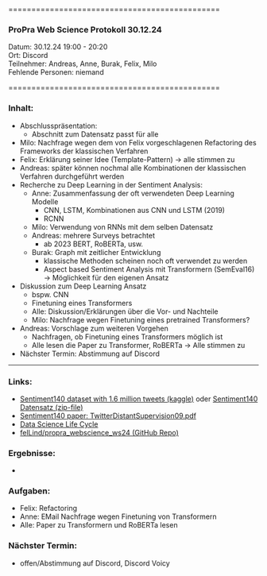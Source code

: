 
==============================================

### ProPra Web Science Protokoll 30.12.24

Datum: 30.12.24 19:00 - 20:20  
Ort: Discord  
Teilnehmer: Andreas, Anne, Burak, Felix, Milo  
Fehlende Personen: niemand

==============================================


### Inhalt:
- Abschlusspräsentation:
	- Abschnitt zum Datensatz passt für alle
- Milo: Nachfrage wegen dem von Felix vorgeschlagenen Refactoring des Frameworks der klassischen Verfahren
- Felix: Erklärung seiner Idee (Template-Pattern) -> alle stimmen zu 
- Andreas: später können nochmal alle Kombinationen der klassischen Verfahren durchgeführt werden
- Recherche zu Deep Learning in der Sentiment Analysis:
	- Anne: Zusammenfassung der oft verwendeten Deep Learning Modelle
		- CNN, LSTM, Kombinationen aus CNN und LSTM (2019)
		- RCNN
	- Milo: Verwendung von RNNs mit dem selben Datensatz 
	- Andreas: mehrere Surveys betrachtet
		- ab 2023 BERT, RoBERTa, usw.
	- Burak: Graph mit zeitlicher Entwicklung
		- klassische Methoden scheinen noch oft verwendet zu werden
		- Aspect based Sentiment Analysis mit Transformern (SemEval16) -> Möglichkeit für den eigenen Ansatz
- Diskussion zum Deep Learning Ansatz
	- bspw. CNN
	- Finetuning eines Transformers
	- Alle: Diskussion/Erklärungen über die Vor- und Nachteile
	- Milo: Nachfrage wegen Finetuning eines pretrained Transformers?
- Andreas: Vorschlage zum weiteren Vorgehen
	- Nachfragen, ob Finetuning eines Transformers möglich ist
	- Alle lesen die Paper zu Transformer, RoBERTa
	-> Alle stimmen zu
- Nächster Termin: Abstimmung auf Discord



---------------------------------------------


### Links:
- [Sentiment140 dataset with 1.6 million tweets (kaggle)](https://www.kaggle.com/datasets/kazanova/sentiment140/code?datasetId=2477&sortBy=commentCount) oder [Sentiment140 Datensatz (zip-file)](https://cs.stanford.edu/people/alecmgo/trainingandtestdata.zip)
- [Sentiment140 paper: TwitterDistantSupervision09.pdf](https://www-cs.stanford.edu/people/alecmgo/papers/TwitterDistantSupervision09.pdf)
- [Data Science Life Cycle](Data_Science_Life_Cycle.png)
- [felLind/propra_webscience_ws24 (GitHub Repo)](https://github.com/felLind/propra_webscience_ws24/tree/main)

### Ergebnisse:
- 

### Aufgaben:
- Felix: Refactoring
- Anne: EMail Nachfrage wegen Finetuning von Transformern
- Alle: Paper zu Transformern und RoBERTa lesen

### Nächster Termin: 
- offen/Abstimmung auf Discord, Discord Voicy

